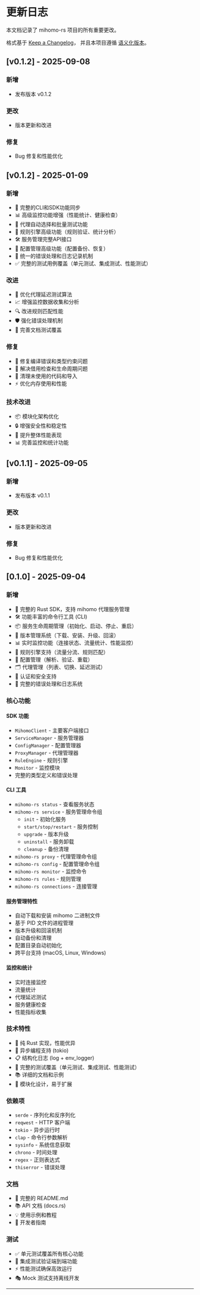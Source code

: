 # 更新日志

本文档记录了 mihomo-rs 项目的所有重要更改。

格式基于 [Keep a Changelog](https://keepachangelog.com/zh-CN/1.0.0/)，
并且本项目遵循 [语义化版本](https://semver.org/lang/zh-CN/)。


## [v0.1.2] - 2025-09-08

### 新增
- 发布版本 v0.1.2

### 更改
- 版本更新和改进

### 修复
- Bug 修复和性能优化

## [v0.1.2] - 2025-01-09

### 新增
- 🚀 完整的CLI和SDK功能同步
- 📊 高级监控功能增强（性能统计、健康检查）
- 🤖 代理自动选择和批量测试功能
- 🔧 规则引擎高级功能（规则验证、统计分析）
- 🛠️ 服务管理完整API接口
- 📁 配置管理高级功能（配置备份、恢复）
- 🔄 统一的错误处理和日志记录机制
- ✅ 完整的测试用例覆盖（单元测试、集成测试、性能测试）

### 改进
- 🎯 优化代理延迟测试算法
- 📈 增强监控数据收集和分析
- 🔍 改进规则匹配性能
- 🛡️ 强化错误处理机制
- 📝 完善文档测试覆盖

### 修复
- 🐛 修复编译错误和类型约束问题
- 🔧 解决借用检查和生命周期问题
- 🧹 清理未使用的代码和导入
- ⚡ 优化内存使用和性能

### 技术改进
- 📦 模块化架构优化
- 🔒 增强安全性和稳定性
- 🚀 提升整体性能表现
- 📊 完善监控和统计功能

## [v0.1.1] - 2025-09-05

### 新增
- 发布版本 v0.1.1

### 更改
- 版本更新和改进

### 修复
- Bug 修复和性能优化

## [0.1.0] - 2025-09-04

### 新增
- 🚀 完整的 Rust SDK，支持 mihomo 代理服务管理
- 🛠️ 功能丰富的命令行工具 (CLI)
- 📦 服务生命周期管理（初始化、启动、停止、重启）
- 🔄 版本管理系统（下载、安装、升级、回滚）
- 📊 实时监控功能（连接状态、流量统计、性能监控）
- 🎯 规则引擎支持（流量分流、规则匹配）
- 🔧 配置管理（解析、验证、重载）
- 🗂️ 代理管理（列表、切换、延迟测试）
- 🔐 认证和安全支持
- 📝 完整的错误处理和日志系统

### 核心功能

#### SDK 功能
- `MihomoClient` - 主要客户端接口
- `ServiceManager` - 服务管理器
- `ConfigManager` - 配置管理器
- `ProxyManager` - 代理管理器
- `RuleEngine` - 规则引擎
- `Monitor` - 监控模块
- 完整的类型定义和错误处理

#### CLI 工具
- `mihomo-rs status` - 查看服务状态
- `mihomo-rs service` - 服务管理命令组
  - `init` - 初始化服务
  - `start/stop/restart` - 服务控制
  - `upgrade` - 版本升级
  - `uninstall` - 服务卸载
  - `cleanup` - 备份清理
- `mihomo-rs proxy` - 代理管理命令组
- `mihomo-rs config` - 配置管理命令组
- `mihomo-rs monitor` - 监控命令
- `mihomo-rs rules` - 规则管理
- `mihomo-rs connections` - 连接管理

#### 服务管理特性
- 自动下载和安装 mihomo 二进制文件
- 基于 PID 文件的进程管理
- 版本升级和回滚机制
- 自动备份和清理
- 配置目录自动初始化
- 跨平台支持 (macOS, Linux, Windows)

#### 监控和统计
- 实时连接监控
- 流量统计
- 代理延迟测试
- 服务健康检查
- 性能指标收集

### 技术特性
- 🦀 纯 Rust 实现，性能优异
- 🔄 异步编程支持 (tokio)
- 📋 结构化日志 (log + env_logger)
- 🧪 完整的测试覆盖（单元测试、集成测试、性能测试）
- 📚 详细的文档和示例
- 🔧 模块化设计，易于扩展

### 依赖项
- `serde` - 序列化和反序列化
- `reqwest` - HTTP 客户端
- `tokio` - 异步运行时
- `clap` - 命令行参数解析
- `sysinfo` - 系统信息获取
- `chrono` - 时间处理
- `regex` - 正则表达式
- `thiserror` - 错误处理

### 文档
- 📖 完整的 README.md
- 📚 API 文档 (docs.rs)
- 💡 使用示例和教程
- 🔧 开发者指南

### 测试
- ✅ 单元测试覆盖所有核心功能
- 🧪 集成测试验证端到端功能
- ⚡ 性能测试确保高效运行
- 🎭 Mock 测试支持离线开发

---




